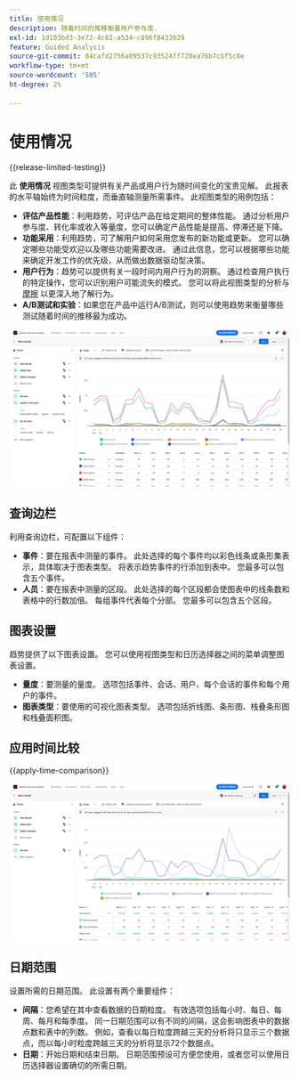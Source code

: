 ```yaml
---
title: 使用情况
description: 随着时间的推移衡量用户参与度.
exl-id: 1d103bd3-3e72-4c82-a534-c896f8433029
feature: Guided Analysis
source-git-commit: 84cafd2756a09537c93524ff728ea78b7cbf5c8e
workflow-type: tm+mt
source-wordcount: '505'
ht-degree: 2%

---
```


# 使用情况

{{release-limited-testing}}

此 **使用情况** 视图类型可提供有关产品或用户行为随时间变化的宝贵见解。 此报表的水平轴始终为时间粒度，而垂直轴测量所需事件。 此视图类型的用例包括：

* **评估产品性能**：利用趋势，可评估产品在给定期间的整体性能。 通过分析用户参与度、转化率或收入等量度，您可以确定产品性能是提高、停滞还是下降。
* **功能采用**：利用趋势，可了解用户如何采用您发布的新功能或更新。 您可以确定哪些功能受欢迎以及哪些功能需要改进。 通过此信息，您可以根据哪些功能来确定开发工作的优先级，从而做出数据驱动型决策。
* **用户行为**：趋势可以提供有关一段时间内用户行为的洞察。 通过检查用户执行的特定操作，您可以识别用户可能流失的模式。 您可以将此视图类型的分析与 [摩擦](friction.md) 以更深入地了解行为。
* **A/B测试和实验**：如果您在产品中运行A/B测试，则可以使用趋势来衡量哪些测试随着时间的推移最为成功。

![使用情况](../assets/usage.png)

## 查询边栏

利用查询边栏，可配置以下组件：

* **事件**：要在报表中测量的事件。 此处选择的每个事件均以彩色线条或条形集表示，具体取决于图表类型。 将表示趋势事件的行添加到表中。 您最多可以包含五个事件。
* **人员**：要在报表中测量的区段。 此处选择的每个区段都会使图表中的线条数和表格中的行数加倍。 每组事件代表每个分部。 您最多可以包含五个区段。

## 图表设置

趋势提供了以下图表设置。 您可以使用视图类型和日历选择器之间的菜单调整图表设置。

* **量度**：要测量的量度。 选项包括事件、会话、用户、每个会话的事件和每个用户的事件。
* **图表类型**：要使用的可视化图表类型。 选项包括折线图、条形图、栈叠条形图和栈叠面积图。

## 应用时间比较

{{apply-time-comparison}}

![使用时间比较](../assets/usage-compare.png)

## 日期范围

设置所需的日期范围。 此设置有两个重要组件：

* **间隔**：您希望在其中查看数据的日期粒度。 有效选项包括每小时、每日、每周、每月和每季度。 同一日期范围可以有不同的间隔，这会影响图表中的数据点数和表中的列数。 例如，查看以每日粒度跨越三天的分析将只显示三个数据点，而以每小时粒度跨越三天的分析将显示72个数据点。
* **日期**：开始日期和结束日期。 日期范围预设可方便您使用，或者您可以使用日历选择器设置确切的所需日期。
